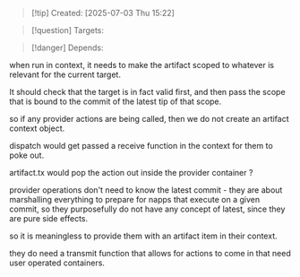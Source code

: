 
>[!tip] Created: [2025-07-03 Thu 15:22]

>[!question] Targets: 

>[!danger] Depends: 

when run in context, it needs to make the artifact scoped to whatever is relevant for the current target.

It should check that the target is in fact valid first, and then pass the scope that is bound to the commit of the latest tip of that scope.

so if any provider actions are being called, then we do not create an artifact context object.

dispatch would get passed a receive function in the context for them to poke out.

artifact.tx would pop the action out inside the provider container ?

provider operations don't need to know the latest commit - they are about marshalling everything to prepare for napps that execute on a given commit, so they purposefully do not have any concept of latest, since they are pure side effects.

so it is meaningless to provide them with an artifact item in their context.

they do need a transmit function that allows for actions to come in that need user operated containers.